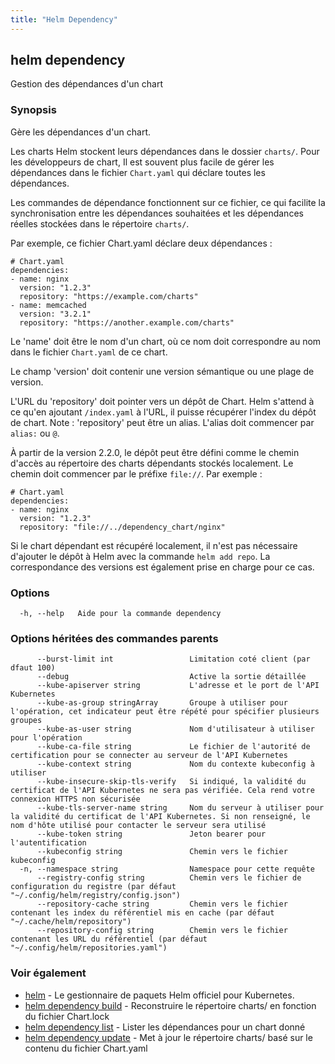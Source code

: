 ```yaml
---
title: "Helm Dependency"
---
```


## helm dependency

Gestion des dépendances d'un chart

### Synopsis

Gère les dépendances d'un chart.

Les charts Helm stockent leurs dépendances dans le dossier `charts/`. Pour les développeurs de chart, Il est souvent plus facile de gérer les dépendances dans le fichier `Chart.yaml` qui déclare toutes les dépendances.

Les commandes de dépendance fonctionnent sur ce fichier, ce qui facilite la synchronisation  entre les dépendances souhaitées et les dépendances réelles stockées dans le répertoire `charts/`.

Par exemple, ce fichier Chart.yaml déclare deux dépendances :

    # Chart.yaml
    dependencies:
    - name: nginx
      version: "1.2.3"
      repository: "https://example.com/charts"
    - name: memcached
      version: "3.2.1"
      repository: "https://another.example.com/charts"


Le 'name' doit être le nom d'un chart, où ce nom doit correspondre au nom dans le fichier `Chart.yaml` de ce chart.

Le champ 'version'  doit contenir une version sémantique ou une plage de version. 

L'URL du 'repository' doit pointer vers un dépôt de Chart. Helm s'attend à ce qu'en ajoutant `/index.yaml` à l'URL, il puisse récupérer l'index du dépôt de chart. Note : 'repository' peut être un alias. L'alias doit commencer par `alias:` ou `@`.

À partir de la version 2.2.0, le dépôt peut être défini comme le chemin d'accès au répertoire des charts dépendants stockés localement. Le chemin doit commencer par le préfixe `file://`. Par exemple :

    # Chart.yaml
    dependencies:
    - name: nginx
      version: "1.2.3"
      repository: "file://../dependency_chart/nginx"

Si le chart dépendant est récupéré localement, il n'est pas nécessaire d'ajouter le dépôt à Helm avec la commande `helm add repo`. La correspondance des versions est également prise en charge pour ce cas.

### Options

```
  -h, --help   Aide pour la commande dependency
```

### Options héritées des commandes parents

```
      --burst-limit int                 Limitation coté client (par dfaut 100)
      --debug                           Active la sortie détaillée
      --kube-apiserver string           L'adresse et le port de l'API Kubernetes
      --kube-as-group stringArray       Groupe à utiliser pour l'opération, cet indicateur peut être répété pour spécifier plusieurs groupes
      --kube-as-user string             Nom d'utilisateur à utiliser pour l'opération
      --kube-ca-file string             Le fichier de l'autorité de certification pour se connecter au serveur de l'API Kubernetes
      --kube-context string             Nom du contexte kubeconfig à utiliser
      --kube-insecure-skip-tls-verify   Si indiqué, la validité du certificat de l'API Kubernetes ne sera pas vérifiée. Cela rend votre connexion HTTPS non sécurisée
      --kube-tls-server-name string     Nom du serveur à utiliser pour la validité du certificat de l'API Kubernetes. Si non renseigné, le nom d'hôte utilisé pour contacter le serveur sera utilisé
      --kube-token string               Jeton bearer pour l'autentification
      --kubeconfig string               Chemin vers le fichier kubeconfig
  -n, --namespace string                Namespace pour cette requête
      --registry-config string          Chemin vers le fichier de configuration du registre (par défaut "~/.config/helm/registry/config.json")
      --repository-cache string         Chemin vers le fichier contenant les index du référentiel mis en cache (par défaut "~/.cache/helm/repository")
      --repository-config string        Chemin vers le fichier contenant les URL du référentiel (par défaut "~/.config/helm/repositories.yaml")
```

### Voir également

* [helm](helm.md) - Le gestionnaire de paquets Helm officiel pour Kubernetes.
* [helm dependency build](helm_dependency_build.md) - Reconstruire le répertoire charts/ en fonction du fichier Chart.lock
* [helm dependency list](helm_dependency_list.md) - Lister les dépendances pour un chart donné
* [helm dependency update](helm_dependency_update.md) - Met à jour le répertoire charts/ basé sur le contenu du fichier Chart.yaml
